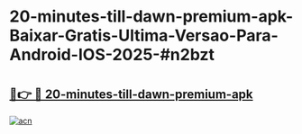 # 20-minutes-till-dawn-premium-apk-Baixar-Gratis-Ultima-Versao-Para-Android-IOS-2025-#n2bzt

# <h2><a href="https://ainizakaria.my?title=20-minutes-till-dawn-premium-apk&ref=24M">🔗👉 🔴 20-minutes-till-dawn-premium-apk</a></h2>

[![acn](https://github.com/user-attachments/assets/0f9c940e-d8b0-45ae-aac7-cd30a18b3e1c)](https://ainizakaria.my?title=20-minutes-till-dawn-premium-apk&ref=24M)

